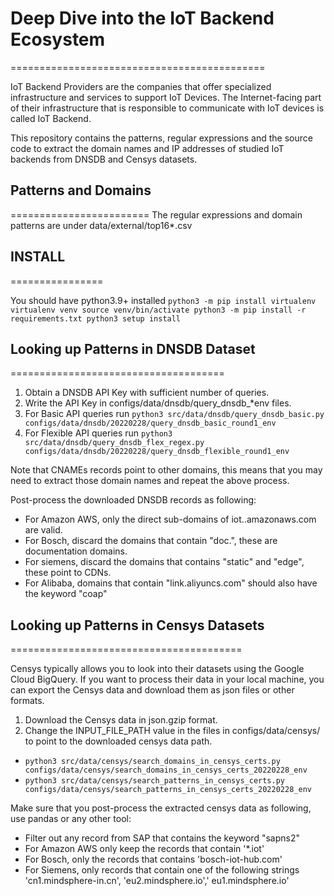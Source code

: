 # Deep Dive into the IoT Backend Ecosystem
============================================

IoT Backend Providers are the companies that offer specialized infrastructure and services to support IoT Devices. The
Internet-facing part of their infrastructure that is responsible to communicate with IoT devices is called IoT Backend.

This repository contains the patterns, regular expressions and the source code to extract the domain names and IP
addresses of studied IoT backends from DNSDB and Censys datasets.



## Patterns and Domains
========================
The regular expressions and domain patterns are under data/external/top16*.csv

## INSTALL
================

You should have python3.9+ installed
`python3 -m pip install virtualenv virtualenv venv source venv/bin/activate python3 -m pip install -r requirements.txt python3 setup install`

## Looking up Patterns in DNSDB Dataset
=====================================

1. Obtain a DNSDB API Key with sufficient number of queries.
2. Write the API Key in configs/data/dnsdb/query_dnsdb_*env files.
3. For Basic API queries
   run `python3 src/data/dnsdb/query_dnsdb_basic.py configs/data/dnsdb/20220228/query_dnsdb_basic_round1_env`
4. For Flexible API queries
   run `python3 src/data/dnsdb/query_dnsdb_flex_regex.py configs/data/dnsdb/20220228/query_dnsdb_flexible_round1_env`

Note that CNAMEs records point to other domains, this means that you may need to extract those domain names and repeat
the above process.

Post-process the downloaded DNSDB records as following:

- For Amazon AWS, only the direct sub-domains of iot.<region>.amazonaws.com are valid.
- For Bosch, discard the domains that contain "doc.", these are documentation domains.
- For siemens, discard the domains that contains "static" and "edge", these point to CDNs.
- For Alibaba, domains that contain "link.aliyuncs.com" should also have the keyword "coap"

## Looking up Patterns in Censys Datasets
========================================

Censys typically allows you to look into their datasets using the Google Cloud BigQuery. If you want to process their
data in your local machine, you can export the Censys data and download them as json files or other formats.

1. Download the Censys data in json.gzip format.
2. Change the INPUT_FILE_PATH value in the files in configs/data/censys/ to point to the downloaded censys data path.

- `python3 src/data/censys/search_domains_in_censys_certs.py configs/data/censys/search_domains_in_censys_certs_20220228_env`
- `python3 src/data/censys/search_patterns_in_censys_certs.py configs/data/censys/search_patterns_in_censys_certs_20220228_env`

Make sure that you post-process the extracted censys data as following, use pandas or any other tool:

- Filter out any record from SAP that contains the keyword "sapns2"
- For Amazon AWS only keep the records that contain '\*.iot'
- For Bosch, only the records that contains 'bosch-iot-hub.com'
- For Siemens, only records that contain one of the following strings 'cn1.mindsphere-in.cn', 'eu2.mindsphere.io','
  eu1.mindsphere.io'

